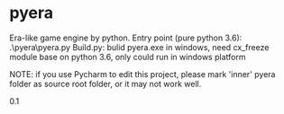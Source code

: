 # pyera
Era-like game engine by python.
Entry point (pure python 3.6): .\pyera\pyera.py
Build.py: bulid pyera.exe in windows, need cx_freeze module base on python 3.6, only could run in windows platform

NOTE: if you use Pycharm to edit this project, please mark 'inner' pyera folder as source root folder, or it may not work well.

0.1

